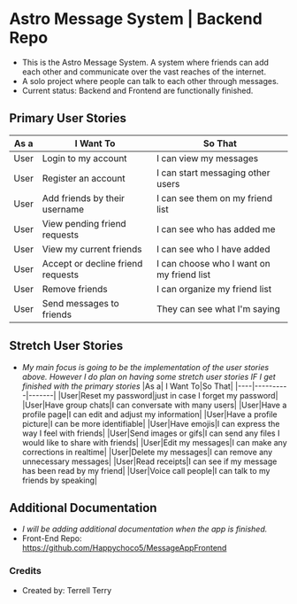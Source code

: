 # Astro Message System | Backend Repo
- This is the Astro Message System. A system where friends can add each other and communicate over the vast reaches of the internet.
- A solo project where people can talk to each other through messages.
- Current status: Backend and Frontend are functionally finished.
## Primary User Stories
|As a| I Want To|So That|
|----|----------|-------|
|User|Login to my account|I can view my messages|
|User|Register an account|I can start messaging other users|
|User|Add friends by their username|I can see them on my friend list|
|User|View pending friend requests|I can see who has added me|
|User|View my current friends|I can see who I have added|
|User|Accept or decline friend requests|I can choose who I want on my friend list|
|User|Remove friends|I can organize my friend list|
|User|Send messages to friends|They can see what I'm saying|
## Stretch User Stories
- *My main focus is going to be the implementation of the user stories above. However I do plan on having some stretch user stories IF I get finished with the primary stories*
|As a| I Want To|So That|
|----|----------|-------|
|User|Reset my password|just in case I forget my password|
|User|Have group chats|I can conversate with many users|
|User|Have a profile page|I can edit and adjust my information|
|User|Have a profile picture|I can be more identifiable|
|User|Have emojis|I can express the way I feel with friends|
|User|Send images or gifs|I can send any files I would like to share with friends|
|User|Edit my messages|I can make any corrections in realtime|
|User|Delete my messages|I can remove any unnecessary messages|
|User|Read receipts|I can see if my message has been read by my friend|
|User|Voice call people|I can talk to my friends by speaking|
## Additional Documentation
- *I will be adding additional documentation when the app is finished.*
- Front-End Repo: https://github.com/Happychoco5/MessageAppFrontend
### Credits
- Created by: Terrell Terry

